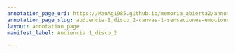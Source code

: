 ```yaml
---
annotation_page_uri: https://MauAg1985.github.io/memoria_abierta2/annotations/audiencia-1_disco_2-canvas-1-sensaciones-emociones.json
annotation_page_slug: audiencia-1_disco_2-canvas-1-sensaciones-emociones
layout: annotation_page
manifest_label: Audiencia 1_disco_2

---
```

